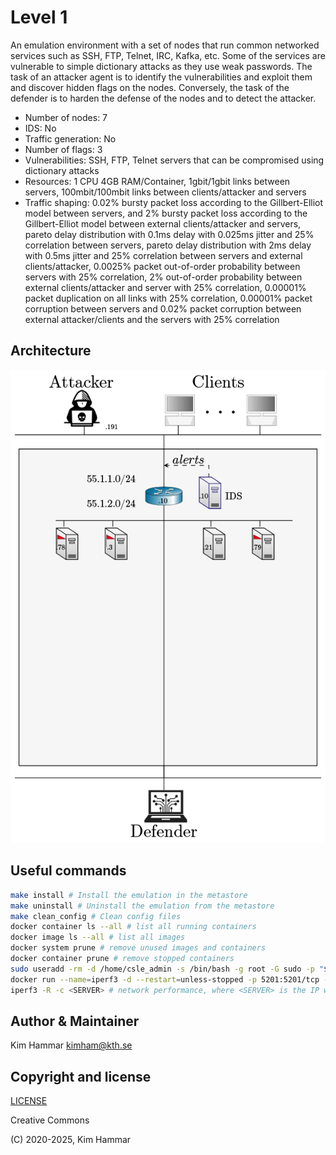 # Level 1

An emulation environment with a set of nodes that run common networked services such as SSH, FTP, Telnet, IRC, Kafka, 
etc. Some of the services are vulnerable to simple dictionary attacks as they use weak passwords. 
The task of an attacker agent is to identify the vulnerabilities and exploit them and discover hidden flags
on the nodes. Conversely, the task of the defender is to harden the defense of the nodes and to detect the 
attacker. 

- Number of nodes: 7
- IDS: No
- Traffic generation: No
- Number of flags: 3
- Vulnerabilities: SSH, FTP, Telnet servers that can be compromised using dictionary attacks
- Resources: 1 CPU 4GB RAM/Container, 1gbit/1gbit links between servers, 
100mbit/100mbit links between clients/attacker and servers
- Traffic shaping:
0.02% bursty packet loss according to the Gillbert-Elliot model between servers, and
2% bursty packet loss according to the Gillbert-Elliot model between external clients/attacker and servers,
pareto delay distribution with 0.1ms delay with 0.025ms jitter and 25% correlation between servers,
pareto delay distribution with 2ms delay with 0.5ms jitter and 25% correlation between servers and external clients/attacker,
0.0025% packet out-of-order probability between servers with 25% correlation, 
2% out-of-order probability between external clients/attacker and server with 25% correlation,
0.00001% packet duplication on all links with 25% correlation,
0.00001% packet corruption between servers and 0.02% packet corruption between external attacker/clients and the servers with 25% correlation

## Architecture
<p align="center">
<img src="env.png" width="600">
</p>

## Useful commands

```bash
make install # Install the emulation in the metastore
make uninstall # Uninstall the emulation from the metastore
make clean_config # Clean config files 
docker container ls --all # list all running containers
docker image ls --all # list all images
docker system prune # remove unused images and containers
docker container prune # remove stopped containers
sudo useradd -rm -d /home/csle_admin -s /bin/bash -g root -G sudo -p "$(openssl passwd -1 'csle@admin-pw_191')" csle_admin
docker run --name=iperf3 -d --restart=unless-stopped -p 5201:5201/tcp -p 5201:5201/udp mlabbe/iperf3 # Start the iperf server on the host
iperf3 -R -c <SERVER> # network performance, where <SERVER> is the IP where the iperf server is running e.g. the host 172.31.212.92    
```

## Author & Maintainer

Kim Hammar <kimham@kth.se>

## Copyright and license

[LICENSE](../../../../../LICENSE.md)

Creative Commons

(C) 2020-2025, Kim Hammar